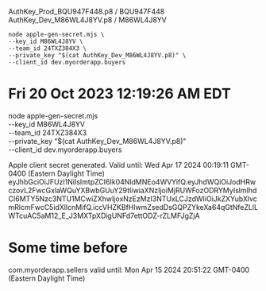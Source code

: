 AuthKey_Prod_BQU947F448.p8 / BQU947F448
AuthKey_Dev_M86WL4J8YV.p8 / M86WL4J8YV

```
node apple-gen-secret.mjs \
--key_id M86WL4J8YV \
--team_id 24TXZ384X3 \
--private_key "$(cat AuthKey_Dev_M86WL4J8YV.p8)" \
--client_id dev.myorderapp.buyers
```

# Fri 20 Oct 2023 12:19:26 AM EDT

node apple-gen-secret.mjs \
--key_id M86WL4J8YV \
--team_id 24TXZ384X3 \
--private_key "$(cat AuthKey_Dev_M86WL4J8YV.p8)" \
--client_id dev.myorderapp.buyers

Apple client secret generated. Valid until: Wed Apr 17 2024 00:19:11 GMT-0400 (Eastern Daylight Time)
eyJhbGciOiJFUzI1NiIsImtpZCI6Ik04NldMNEo4WVYifQ.eyJhdWQiOiJodHRwczovL2FwcGxlaWQuYXBwbGUuY29tIiwiaXNzIjoiMjRUWFozODRYMyIsImlhdCI6MTY5Nzc3NTU1MCwiZXhwIjoxNzEzMzI3NTUxLCJzdWIiOiJkZXYubXlvcmRlcmFwcC5idXllcnMifQ.iccVHZKBfHlwmZsedDsGQPZYkeXa64qGtNfeZLlLWTcuAC5aM12_E_J3MXTpXDigUNFd7ettODZ-rZLMFJgZjA

# Some time before

com.myorderapp.sellers valid until: Mon Apr 15 2024 20:51:22 GMT-0400 (Eastern Daylight Time)
